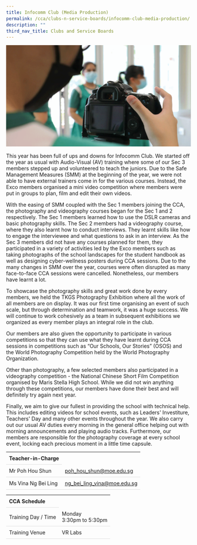 ```yaml
---
title: Infocomm Club (Media Production)
permalink: /cca/clubs-n-service-boards/infocomm-club-media-production/
description: ""
third_nav_title: Clubs and Service Boards
---
```

<style>
table {
  border-collapse: collapse;
  width: 100%;
}

th, td {
  padding: 8px;
  text-align: left;
  border-bottom: 1px solid #ddd;
}

tr:hover {background-color: #F5F5DC;}
</style>

<img src="/images/CCA/Media_Club/mediaclub.gif">

<p>This year has been full of ups and downs for Infocomm Club. We started off the year as usual with Audio-Visual (AV) training where some of our Sec 3 members stepped up and volunteered to teach the juniors. Due to the Safe Management Measures (SMM) at the beginning of the year, we were not able to have external trainers come in for the various courses. Instead, the Exco members organised a mini video competition where members were put in groups to plan, film and edit their own videos.</p>
<p>With the easing of SMM coupled with the Sec 1 members joining the CCA, the photography and videography courses began for the Sec 1 and 2 respectively. The Sec 1 members learned how to use the DSLR cameras and basic photography skills. The Sec 2 members had a videography course, where they also learnt how to conduct interviews. They learnt skills like how to engage the interviewee and what questions to ask in an interview. As the Sec 3 members did not have any courses planned for them, they participated in a variety of activities led by the Exco members such as taking photographs of the school landscapes for the student handbook as well as designing cyber-wellness posters during CCA sessions. Due to the many changes in SMM over the year, courses were often disrupted as many face-to-face CCA sessions were cancelled. Nonetheless, our members have learnt a lot.</p>
<p>To showcase the photography skills and great work done by every members, we held the TKGS Photography Exhibition where all the work of all members are on display. It was our first time organising an event of such scale, but through determination and teamwork, it was a huge success. We will continue to work cohesively as a team in subsequent exhibitions we organized as every member plays an integral role in the club.</p>
<p>Our members are also given the opportunity to participate in various competitions so that they can use what they have learnt during CCA sessions in competitions such as “Our Schools, Our Stories” (OSOS) and the World Photography Competition held by the World Photography Organization.</p>
<p>Other than photography, a few selected members also participated in a videography competition - the National Chinese Short Film Competition organised by Maris Stella High School. While we did not win anything through these competitions, our members have done their best and will definitely try again next year.</p>
<p>Finally, we aim to give our fullest in providing the school with technical help. This includes editing videos for school events, such as Leaders' Investiture, Teachers' Day and many other events throughout the year. We also carry out our usual AV duties every morning in the general office helping out with morning announcements and playing audio tracks. Furthermore, our members are responsible for the photography coverage at every school event, locking each precious moment in a little time capsule.</p>

<table>
	<tbody>
		<tr>
			<th colspan="1">Teacher-in-Charge</th>
</tr>
		<tr>
	<td rowspan="1">Mr Poh Hou Shun</td>
 <td><a target="" href="mailto:poh_hou_shun@moe.edu.sg">poh_hou_shun@moe.edu.sg</a></td>
	 	</tr>
<tr>
	<td rowspan="1">Ms Vina Ng Bei Ling</td>
 <td><a target="" href="mailto:ng_bei_ling_vina@moe.edu.sg">ng_bei_ling_vina@moe.edu.sg</a></td>
	 	</tr>
	</tbody>
	</table>
<table>
	<tbody>
		<tr>
			<th colspan="1">CCA Schedule</th>
</tr>
		<tr>
	<td rowspan="1"> Training Day / Time</td>
<td>Monday<br>
	3:30pm to 5:30pm
		</td>
	 	</tr>
<tr>
	<td rowspan="1">Training Venue</td>
 <td rowspan="1">VR Labs</td>
	</tr>
</tbody>
</table>